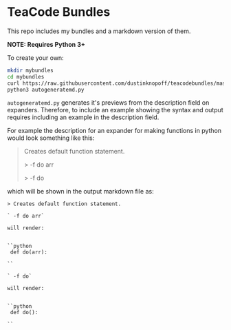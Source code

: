 # TeaCode Bundles

This repo includes my bundles and a markdown version of them.

**NOTE: Requires Python 3+**

To create your own:

```bash
mkdir mybundles
cd mybundles
curl https://raw.githubusercontent.com/dustinknopoff/teacodebundles/master/autogeneratemd.py >> autogeneratemd.py
python3 autogeneratemd.py
```

`autogeneratemd.py` generates it's previews from the description field on expanders. Therefore, to include an example showing the syntax and output requires including an example in the description field.

For example the description for an expander for making functions in python would look something like this:

> Creates default function statement.
> 
> \> -f do arr
> 
> \> -f do

which will be shown in the output markdown file as:
```
> Creates default function statement.

` -f do arr`

will render:


``python
 def do(arr):
     
``

` -f do`

will render:


``python
 def do():
     
``
```
